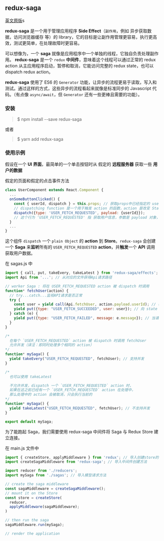 ## redux-saga

[英文原版](https://redux-saga.js.org/)s

**redux-saga** 是一个用于管理应用程序 **Side Effect**（`副作用`，例如 异步获取数据，访问浏览器缓存 等）的 library，它的目标是让副作用管理更容易，执行更高效，测试更简单，在处理故障时更容易。

可以想像为，一个 **saga** 就像是应用程序中一个单独的线程，它独自负责处理副作用。 **redux-saga** 是一个 `redux` **中间件**，意味着这个线程可以通过正常的 redux action 从主应用程序启动，暂停和取消，它能访问完整的 redux state，也可以 dispatch redux action。

**redux-saga** 使用了 ES6 的 `Generator` 功能，让异步的流程更易于读取，写入和测试。通过这样的方式，这些异步的流程看起来就像是标准同步的 Javascript 代码。（有点像 `async/await`，但 `Generator` 还有一些更棒且需要的功能）。

### 安装

> $ npm install --save redux-saga

或者

> $ yarn add redux-saga

### 使用示例

假设在一个 **UI 界面**，最简单的一个单击按钮时从 假定的 **远程服务器** 获取一些 **用户的数据**

假定的页面和假定的点击事件方法
```js
class UserComponent extends React.Component {
  ...
  onSomeButtonClicked() {
    const { userId, dispatch } = this.props; // 获取props中已经指定的 userId数据 和 dispatch 函数
    // dispatching function 是一个用于触发 action 的函数，action 是改变 State 的唯一途径，但是它只描述了一个行为，而 dipatch 可以看作是触发这个行为的方式，而 Reducer 则是描述如何改变数据的。
    dispatch({type: 'USER_FETCH_REQUESTED', payload: {userId}});
    // 这个行为 'USER_FETCH_REQUESTED' 指 获取用户信息，参数是 payload 对象，其中有包含了 userId 数据
  }
  ...
}
```

这个组件 `dispatch` 一个 `plain Object` 的 **action** 到 **Store**。`redux-saga` 会创建一个 **Saga** 来**监听**所有的 `USER_FETCH_REQUESTED` **action**，并**触发**一个 **API** 调用获取用户数据。

在 sagas.js 中
```js
import { call, put, takeEvery, takeLatest } from 'redux-saga/effects';
import Api from '...'; // 从对应的文件获得Api请求路径

// worker Saga : 将在 USER_FETCH_REQUESTED action 被 dispatch 时调用
function* fetchUser(action) {
  // try...catch...监视API请求是否正常
  try {
    const user = yield call(Api.fetchUser, action.payload.userId); // 在当前的yield卡住
    yield put({type: "USER_FETCH_SUCCEEDED", user: user}); // 向 state 更新数据
  } catch (e) {
    yield put({type: "USER_FETCH_FAILED", message: e.message}); // 当请求失败时，更新失败信息
  }
}

/*
  在每个 `USER_FETCH_REQUESTED` action 被 dispatch 时调用 fetchUser
  允许并发（译注：即同时处理多个相同的 action）
*/
function* mySaga() {
  yield takeEvery("USER_FETCH_REQUESTED", fetchUser); // 支持并发
}

/*
  也可以使用 takeLatest

  不允许并发，dispatch 一个 `USER_FETCH_REQUESTED` action 时，
  如果在这之前已经有一个 `USER_FETCH_REQUESTED` action 在处理中，
  那么处理中的 action 会被取消，只会执行当前的
*/
function* mySaga() {
  yield takeLatest("USER_FETCH_REQUESTED", fetchUser); // 不支持并发
}

export default mySaga;
```

为了能跑起 Saga，我们需要使用 redux-saga 中间件将 Saga 与 Redux Store 建立连接。

在 main.js 文件中
```js
import { createStore, applyMiddleware } from 'redux'; // 导入创建store的方法
import createSagaMiddleware from 'redux-saga'; // 导入中间件创建方法

import reducer from './reducers';
import mySaga from './sagas'; // 导入模型请求方法

// create the saga middleware
const sagaMiddleware = createSagaMiddleware();
// mount it on the Store
const store = createStore(
  reducer,
  applyMiddleware(sagaMiddleware);
)

// then run the saga
sagaMiddleware.run(mySaga);

// render the application
```